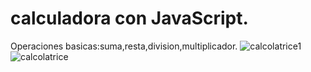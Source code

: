 # calculadora con JavaScript.
Operaciones basicas:suma,resta,division,multiplicador.
![calcolatrice1](https://user-images.githubusercontent.com/117450061/205684367-1fe79306-522b-4048-94da-c73f8394b08a.png)
![calcolatrice](https://user-images.githubusercontent.com/117450061/205684377-846893f2-cfc7-4fc8-9ce3-d03c20f41a54.png)
